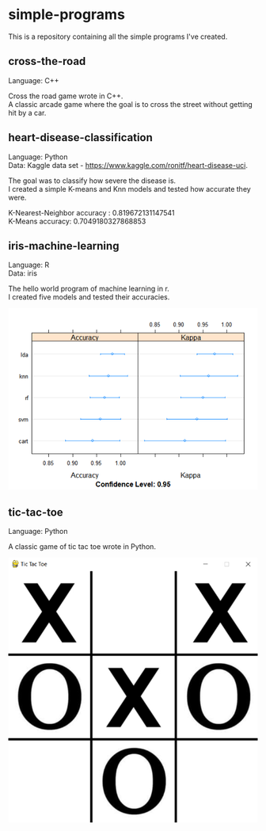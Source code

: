 # simple-programs

This is a repository containing all the simple programs I've created.

## cross-the-road

Language: C++

Cross the road game wrote in C++. <br>
A classic arcade game where the goal is to cross the street without getting hit by a car.

## heart-disease-classification

Language: Python <br>
Data: Kaggle data set - https://www.kaggle.com/ronitf/heart-disease-uci.

The goal was to classify how severe the disease is. <br>
I created a simple K-means and Knn models and tested how accurate they were.

K-Nearest-Neighbor accuracy : 0.819672131147541 <br>
K-Means accuracy: 0.7049180327868853

## iris-machine-learning

Language: R <br>
Data: iris

The hello world program of machine learning in r. <br>
I created five models and tested their accuracies.

![Accuracy plot](https://github.com/breezy11/simple-programs/blob/master/iris-machine-learning/accuracy-plot.png)

## tic-tac-toe

Language: Python

A classic game of tic tac toe wrote in Python. <br>

![Game image](https://github.com/breezy11/simple-programs/blob/master/tic-tac-toe/game.png)
